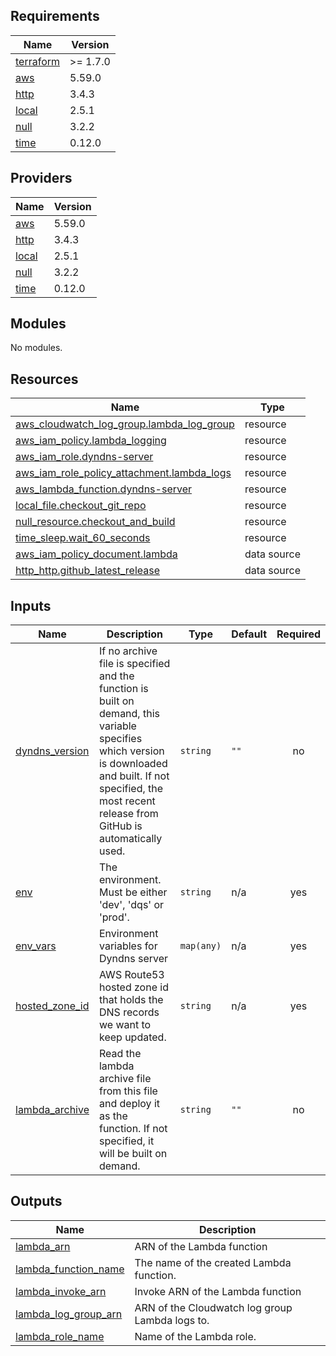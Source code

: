 <!-- BEGIN_TF_DOCS -->
## Requirements

| Name | Version |
|------|---------|
| <a name="requirement_terraform"></a> [terraform](#requirement\_terraform) | >= 1.7.0 |
| <a name="requirement_aws"></a> [aws](#requirement\_aws) | 5.59.0 |
| <a name="requirement_http"></a> [http](#requirement\_http) | 3.4.3 |
| <a name="requirement_local"></a> [local](#requirement\_local) | 2.5.1 |
| <a name="requirement_null"></a> [null](#requirement\_null) | 3.2.2 |
| <a name="requirement_time"></a> [time](#requirement\_time) | 0.12.0 |

## Providers

| Name | Version |
|------|---------|
| <a name="provider_aws"></a> [aws](#provider\_aws) | 5.59.0 |
| <a name="provider_http"></a> [http](#provider\_http) | 3.4.3 |
| <a name="provider_local"></a> [local](#provider\_local) | 2.5.1 |
| <a name="provider_null"></a> [null](#provider\_null) | 3.2.2 |
| <a name="provider_time"></a> [time](#provider\_time) | 0.12.0 |

## Modules

No modules.

## Resources

| Name | Type |
|------|------|
| [aws_cloudwatch_log_group.lambda_log_group](https://registry.terraform.io/providers/hashicorp/aws/5.59.0/docs/resources/cloudwatch_log_group) | resource |
| [aws_iam_policy.lambda_logging](https://registry.terraform.io/providers/hashicorp/aws/5.59.0/docs/resources/iam_policy) | resource |
| [aws_iam_role.dyndns-server](https://registry.terraform.io/providers/hashicorp/aws/5.59.0/docs/resources/iam_role) | resource |
| [aws_iam_role_policy_attachment.lambda_logs](https://registry.terraform.io/providers/hashicorp/aws/5.59.0/docs/resources/iam_role_policy_attachment) | resource |
| [aws_lambda_function.dyndns-server](https://registry.terraform.io/providers/hashicorp/aws/5.59.0/docs/resources/lambda_function) | resource |
| [local_file.checkout_git_repo](https://registry.terraform.io/providers/hashicorp/local/2.5.1/docs/resources/file) | resource |
| [null_resource.checkout_and_build](https://registry.terraform.io/providers/hashicorp/null/3.2.2/docs/resources/resource) | resource |
| [time_sleep.wait_60_seconds](https://registry.terraform.io/providers/hashicorp/time/0.12.0/docs/resources/sleep) | resource |
| [aws_iam_policy_document.lambda](https://registry.terraform.io/providers/hashicorp/aws/5.59.0/docs/data-sources/iam_policy_document) | data source |
| [http_http.github_latest_release](https://registry.terraform.io/providers/hashicorp/http/3.4.3/docs/data-sources/http) | data source |

## Inputs

| Name | Description | Type | Default | Required |
|------|-------------|------|---------|:--------:|
| <a name="input_dyndns_version"></a> [dyndns\_version](#input\_dyndns\_version) | If no archive file is specified and the function is built on demand, this variable specifies which version is downloaded and built. If not specified, the most recent release from GitHub is automatically used. | `string` | `""` | no |
| <a name="input_env"></a> [env](#input\_env) | The environment. Must be either 'dev', 'dqs' or 'prod'. | `string` | n/a | yes |
| <a name="input_env_vars"></a> [env\_vars](#input\_env\_vars) | Environment variables for Dyndns server | `map(any)` | n/a | yes |
| <a name="input_hosted_zone_id"></a> [hosted\_zone\_id](#input\_hosted\_zone\_id) | AWS Route53 hosted zone id that holds the DNS records we want to keep updated. | `string` | n/a | yes |
| <a name="input_lambda_archive"></a> [lambda\_archive](#input\_lambda\_archive) | Read the lambda archive file from this file and deploy it as the function. If not specified, it will be built on demand. | `string` | `""` | no |

## Outputs

| Name | Description |
|------|-------------|
| <a name="output_lambda_arn"></a> [lambda\_arn](#output\_lambda\_arn) | ARN of the Lambda function |
| <a name="output_lambda_function_name"></a> [lambda\_function\_name](#output\_lambda\_function\_name) | The name of the created Lambda function. |
| <a name="output_lambda_invoke_arn"></a> [lambda\_invoke\_arn](#output\_lambda\_invoke\_arn) | Invoke ARN of the Lambda function |
| <a name="output_lambda_log_group_arn"></a> [lambda\_log\_group\_arn](#output\_lambda\_log\_group\_arn) | ARN of the Cloudwatch log group Lambda logs to. |
| <a name="output_lambda_role_name"></a> [lambda\_role\_name](#output\_lambda\_role\_name) | Name of the Lambda role. |
<!-- END_TF_DOCS -->